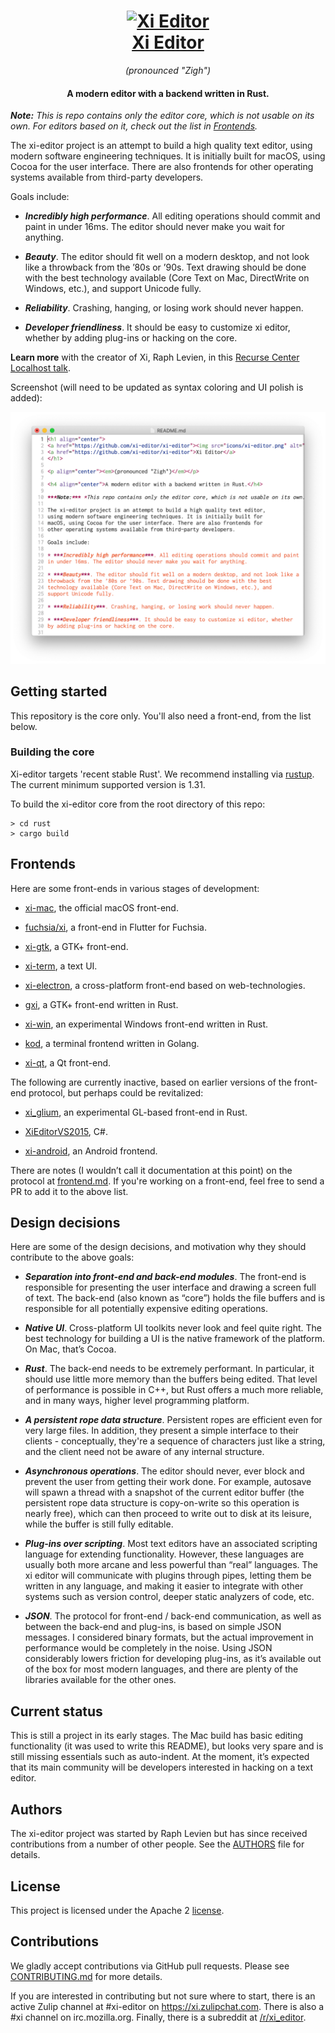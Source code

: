 <h1 align="center">
  <a href="https://github.com/xi-editor/xi-editor"><img src="icons/xi-editor.png" alt="Xi Editor" width="256" height="256"/></a><br>
  <a href="https://github.com/xi-editor/xi-editor">Xi Editor</a>
</h1>

<p align="center"><em>(pronounced "Zigh")</em></p>

<h4 align="center">A modern editor with a backend written in Rust.</h4>

***Note:*** *This is repo contains only the editor core, which is not usable on its own. For editors based on it, check out the list in [Frontends](#frontends).*

The xi-editor project is an attempt to build a high quality text editor,
using modern software engineering techniques. It is initially built for
macOS, using Cocoa for the user interface. There are also frontends for
other operating systems available from third-party developers.

Goals include:

* ***Incredibly high performance***. All editing operations should commit and paint
  in under 16ms. The editor should never make you wait for anything.

* ***Beauty***. The editor should fit well on a modern desktop, and not look like a
  throwback from the ’80s or ’90s. Text drawing should be done with the best
  technology available (Core Text on Mac, DirectWrite on Windows, etc.), and
  support Unicode fully.

* ***Reliability***. Crashing, hanging, or losing work should never happen.

* ***Developer friendliness***. It should be easy to customize xi editor, whether
  by adding plug-ins or hacking on the core.

**Learn more** with the creator of Xi, Raph Levien, in this [Recurse Center Localhost talk](https://www.recurse.com/events/localhost-raph-levien
).

Screenshot (will need to be updated as syntax coloring and UI polish is added):

![xi-mac screenshot](/docs/docs/img/xi-mac-screenshot.png?raw=true)


## Getting started

This repository is the core only. You'll also need a front-end, from the list
below.


### Building the core

Xi-editor targets 'recent stable Rust'. We recommend installing via [rustup](https://www.rustup.rs).
The current minimum supported version is 1.31.

To build the xi-editor core from the root directory of this repo:

```
> cd rust
> cargo build
```


## Frontends

Here are some front-ends in various stages of development:

* [xi-mac](https://github.com/xi-editor/xi-mac), the official macOS front-end.

* [fuchsia/xi](https://fuchsia.googlesource.com/topaz/+/master/bin/xi/), a front-end in Flutter for Fuchsia.

* [xi-gtk](https://github.com/eyelash/xi-gtk), a GTK+ front-end.

* [xi-term](https://github.com/xi-frontend/xi-term), a text UI.

* [xi-electron](https://github.com/acheronfail/xi-electron), a cross-platform front-end based on web-technologies.

* [gxi](https://github.com/bvinc/gxi), a GTK+ front-end written in Rust.

* [xi-win](https://github.com/xi-editor/xi-win), an experimental Windows front-end written in Rust.

* [kod](https://github.com/linde12/kod), a terminal frontend written in Golang.

* [xi-qt](https://github.com/sw5cc/xi-qt), a Qt front-end.

The following are currently inactive, based on earlier versions of the front-end
protocol, but perhaps could be revitalized:

* [xi_glium](https://github.com/potocpav/xi_glium), an
experimental GL-based front-end in Rust.

* [XiEditorVS2015](https://github.com/Sineaggi/XiEditorVS2015), C#.

* [xi-android](https://github.com/adrientetar/xi-android), an Android frontend.

There are notes (I wouldn’t call it
documentation at this point) on the protocol at
[frontend.md](https://xi-editor.github.io/xi-editor/docs/frontend-protocol.html). If you're working on a front-end, feel free to
send a PR to add it to the above list.


## Design decisions

Here are some of the design decisions, and motivation why they should
contribute to the above goals:

* ***Separation into front-end and back-end modules***. The front-end is responsible for presenting the user interface and
  drawing a screen full of text. The back-end (also known as “core”) holds the file buffers and is
  responsible for all potentially expensive editing operations.

* ***Native UI***. Cross-platform UI toolkits never look and feel quite right. The
  best technology for building a UI is the native framework of the platform.
  On Mac, that’s Cocoa.

* ***Rust***. The back-end needs to be extremely performant. In particular, it
  should use little more memory than the buffers being edited. That level of
  performance is possible in C++, but Rust offers a much more reliable, and
  in many ways, higher level programming platform.

* ***A persistent rope data structure***. Persistent ropes are efficient even for
  very large files. In addition, they present a simple interface to their
  clients - conceptually, they're a sequence of characters just like a string,
  and the client need not be aware of any internal structure.

* ***Asynchronous operations***. The editor should never, ever block and prevent the
  user from getting their work done. For example, autosave will spawn a
  thread with a snapshot of the current editor buffer (the persistent rope
  data structure is copy-on-write so this operation is nearly free), which can
  then proceed to write out to disk at its leisure, while the buffer is still
  fully editable.

* ***Plug-ins over scripting***. Most text editors have an associated scripting
  language for extending functionality. However, these languages are usually
  both more arcane and less powerful than “real” languages. The xi editor will
  communicate with plugins through pipes, letting them be written in any
  language, and making it easier to integrate with other systems such as
  version control, deeper static analyzers of code, etc.

* ***JSON***. The protocol for front-end / back-end communication, as well as
  between the back-end and plug-ins, is based on simple JSON messages. I
  considered binary formats, but the actual improvement in performance would
  be completely in the noise. Using JSON considerably lowers friction for
  developing plug-ins, as it’s available out of the box for most modern
  languages, and there are plenty of the libraries available for the other
  ones.


## Current status

This is still a project in its early stages. The Mac build has basic editing
functionality (it was used to write this README), but looks very spare and
is still missing essentials such as auto-indent. At the moment, it’s expected
that its main community will be developers interested in hacking on a text
editor.


## Authors

The xi-editor project was started by Raph Levien but has since received
contributions from a number of other people. See the [AUTHORS](AUTHORS)
file for details.


## License

This project is licensed under the Apache 2 [license](LICENSE).


## Contributions

We gladly accept contributions via GitHub pull requests. Please see
[CONTRIBUTING.md](.github/CONTRIBUTING.md) for more details.

If you are interested in contributing but not sure where to start, there is an
active Zulip channel at #xi-editor on https://xi.zulipchat.com. There is also
a #xi channel on irc.mozilla.org. Finally, there is a subreddit at
[/r/xi_editor](https://www.reddit.com/r/xi_editor/).
